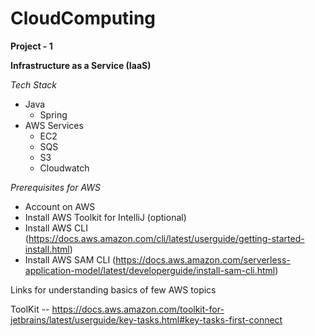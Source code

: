 # CloudComputing

**Project - 1**

**Infrastructure as a Service (IaaS)**

*Tech Stack*
  - Java
      - Spring
  - AWS Services
      - EC2
      - SQS
      - S3
      - Cloudwatch
  
  
  *Prerequisites for AWS*
  
  - Account on AWS
  - Install AWS Toolkit for IntelliJ (optional)
  - Install AWS CLI     (https://docs.aws.amazon.com/cli/latest/userguide/getting-started-install.html)
  - Install AWS SAM CLI     (https://docs.aws.amazon.com/serverless-application-model/latest/developerguide/install-sam-cli.html)
  
  Links for understanding basics of few AWS topics
  
  ToolKit -- https://docs.aws.amazon.com/toolkit-for-jetbrains/latest/userguide/key-tasks.html#key-tasks-first-connect 
  


